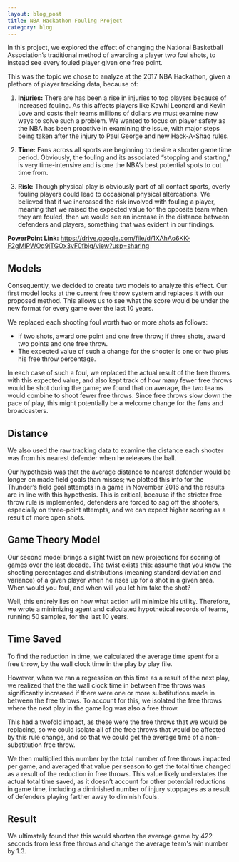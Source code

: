 ```yaml
---
layout: blog_post
title: NBA Hackathon Fouling Project
category: blog
---
```


In this project, we explored the effect of changing the National Basketball Association’s traditional method of awarding a player two foul shots, to instead see every fouled player given one free point.

This was the topic we chose to analyze at the 2017 NBA Hackathon, given a plethora of player tracking data, because of:

1) **Injuries:** There are has been a rise in injuries to top players because of increased fouling. As this affects players like Kawhi Leonard and Kevin Love and costs their teams millions of dollars we must examine new ways to solve such a problem. We wanted to focus on player safety as the NBA has been proactive in examining the issue, with major steps being taken after the injury to Paul George and new Hack-A-Shaq rules.

2) **Time:** Fans across all sports are beginning to desire a shorter game time period. Obviously, the fouling and its associated “stopping and starting,” is very time-intensive and is one the NBA’s best potential spots to cut time from.

3) **Risk:** Though physical play is obviously part of all contact sports, overly fouling players could lead to occasional physical altercations. We believed that if we increased the risk involved with fouling a player, meaning that we raised the expected value for the opposite team when they are fouled, then we would see an increase in the distance between defenders and players, something that was evident in our findings.

**PowerPoint Link:** https://drive.google.com/file/d/1XAhAo6KK-F2gMlPWOq9jTGOx3vF0fbig/view?usp=sharing

## Models

Consequently, we decided to create two models to analyze this effect. Our first model looks at the current free throw system and replaces it with our proposed method. This allows us to see what the score would be under the new format for every game over the last 10 years. 

We replaced each shooting foul worth two or more shots as follows: 
- If two shots, award one point and one free throw; if three shots, award two points and one free throw. 
- The expected value of such a change for the shooter is one or two plus his free throw percentage.

In each case of such a foul, we replaced the actual result of the free throws with this expected value, and also kept track of how many fewer free throws would be shot during the game; we found that on average, the two teams would combine to shoot fewer free throws. Since free throws slow down the pace of play, this might potentially be a welcome change for the fans and broadcasters.

## Distance

We also used the raw tracking data to examine the distance each shooter was from his nearest defender when he releases the ball. 

Our hypothesis was that the average distance to nearest defender would be longer on made field goals than misses; we plotted this info for the Thunder’s field goal attempts in a game in November 2016 and the results are in line with this hypothesis. This is critical, because if the stricter free throw rule is implemented, defenders are forced to sag off the shooters, especially on three-point attempts, and we can expect higher scoring as a result of more open shots.

## Game Theory Model

Our second model brings a slight twist on new projections for scoring of games over the last decade. The twist exists this: assume that you know the shooting percentages and distributions (meaning standard deviation and variance) of a given player when he rises up for a shot in a given area. When would you foul, and when will you let him take the shot?

Well, this entirely lies on how what action will minimize his utility. Therefore, we wrote a minimizing agent and calculated hypothetical records of teams, running 50 samples, for the last 10 years.

## Time Saved

To find the reduction in time, we calculated the average time spent for a free throw, by the wall clock time in the play by play file. 

However, when we ran a regression on this time as a result of  the next play, we realized that the the wall clock time in between free throws was significantly increased if there were one or more substitutions made in between the free throws. To account for this, we isolated the free throws where the next play in the game log was also a free throw. 

This had a twofold impact, as these were the free throws that we would be replacing, so we could isolate all of the free throws that would be affected by this rule change, and so that we could get the average time of a non-substitution free throw. 

We then multiplied this number by the total number of free throws impacted per game, and averaged that value per season to get the total time changed as a result of the reduction in free throws. This value likely understates the actual total time saved, as it doesn’t account for other potential reductions in game time, including a diminished number of injury stoppages as a result of defenders playing farther away to diminish fouls.

## Result

We ultimately found that this would shorten the average game by 422 seconds from less free throws and change the average team's win number by 1.3.